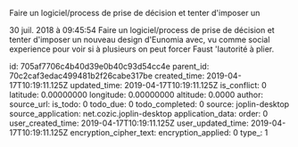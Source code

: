 Faire un logiciel/process de prise de décision et tenter d\'imposer un

30 juil. 2018 à 09:45:54
Faire un logiciel/process de prise de décision et tenter d\'imposer un
nouveau design d\'Eunomia avec, vu comme social experience pour voir si
à plusieurs on peut forcer Faust \'lautorité à plier.


id: 705af7706c4b40d39e0b40c93d54cc4e
parent_id: 70c2caf3edac499481b2f26cabe317be
created_time: 2019-04-17T10:19:11.125Z
updated_time: 2019-04-17T10:19:11.125Z
is_conflict: 0
latitude: 0.00000000
longitude: 0.00000000
altitude: 0.0000
author: 
source_url: 
is_todo: 0
todo_due: 0
todo_completed: 0
source: joplin-desktop
source_application: net.cozic.joplin-desktop
application_data: 
order: 0
user_created_time: 2019-04-17T10:19:11.125Z
user_updated_time: 2019-04-17T10:19:11.125Z
encryption_cipher_text: 
encryption_applied: 0
type_: 1